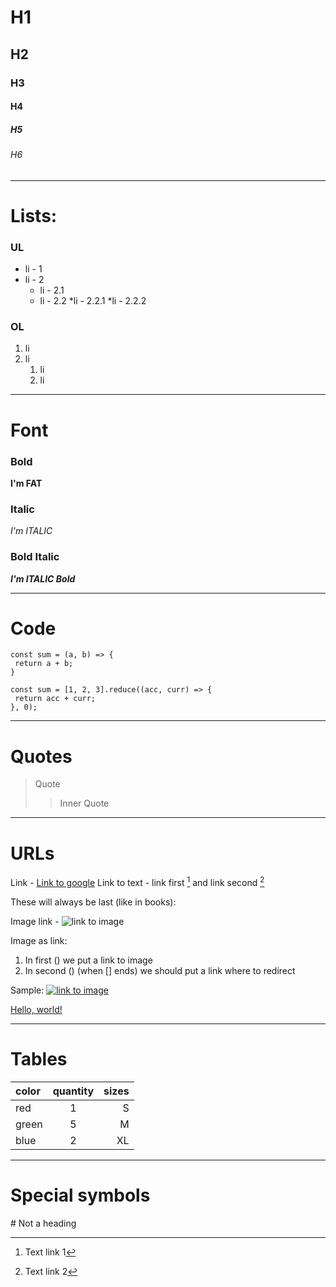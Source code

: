 # H1
## H2
### H3
#### H4
##### H5
###### H6

***

# Lists:

### UL
* li - 1
* li - 2
  * li - 2.1
  * li - 2.2
    *li - 2.2.1
    *li - 2.2.2

### OL
1. li 
2. li
   1. li
   2. li

***

# Font

### Bold

__I'm FAT__

### Italic

_I'm ITALIC_

### Bold Italic

___I'm ITALIC Bold___

***

# Code

```
const sum = (a, b) => {
 return a + b;
}
```

```
const sum = [1, 2, 3].reduce((acc, curr) => {
 return acc + curr;
}, 0);
```

***

# Quotes

> Quote
>> Inner Quote

***

# URLs

Link - [Link to google](https://www.google.com/)
Link to text - link first [^1] and link second [^2]

These will always be last (like in books):
[^1]: Text link 1
[^2]: Text link 2

Image link - ![link to image](https://img.freepik.com/free-photo/majestic-mountain-peak-tranquil-winter-landscape-generated-by-ai_188544-15662.jpg?t=st=1711212240~exp=1711215840~hmac=dd4e2a475bc5baf618e1f6e7cda022f1fcafd73872789cbf7093f3faebede4ab&w=1380)

Image as link:
1. In first () we put a link to image
2. In second () (when [] ends) we should put a link where to redirect

Sample: [![link to image](https://img.freepik.com/free-photo/majestic-mountain-peak-tranquil-winter-landscape-generated-by-ai_188544-15662.jpg?t=st=1711212240~exp=1711215840~hmac=dd4e2a475bc5baf618e1f6e7cda022f1fcafd73872789cbf7093f3faebede4ab&w=1380)](https://google.com)

<a href="http://example.com/" target="_blank">Hello, world!</a>

***

# Tables
color | quantity | sizes
:----|:----------:|--:
red | 1 | S
green | 5 | M
blue | 2 | XL

***

# Special symbols

\# Not a heading

